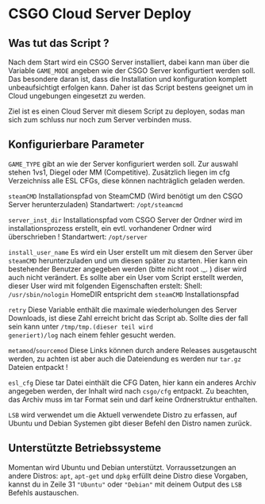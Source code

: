 # CSGO Cloud Server Deploy

## Was tut das Script ?

Nach dem Start wird ein CSGO Server installiert, dabei kann man über die Variable <code>GAME_MODE</code> angeben wie der CSGO Server konfigurtiert werden soll. Das besondere daran ist, dass die Installation und konfiguration komplett unbeaufsichtigt erfolgen kann. Daher ist das Script bestens geeignet um in Cloud ungebungen eingesetzt zu werden.

Ziel ist es einen Cloud Server mit diesem Script zu deployen, sodas man sich zum schluss nur noch zum Server verbinden muss.

## Konfigurierbare Parameter

<code>GAME_TYPE</code> gibt an wie der Server konfiguriert werden soll. Zur auswahl stehen 1vs1, Diegel oder MM (Competitive). Zusätzlich liegen im cfg Verzeichniss alle ESL CFGs, diese können nachträglich geladen werden.

<code>steamCMD</code> Installationspfad von SteamCMD (Wird benötigt um den CSGO Server herunterzuladen) Standartwert: <code>/opt/steamcmd</code>

<code>server_inst_dir</code> Installationspfad vom CSGO Server der Ordner wird im installationsprozess erstellt, ein evtl. vorhandener Ordner wird überschrieben ! Standartwert: <code>/opt/server</code>

<code>install_user_name</code> Es wird ein User erstellt um mit diesem den Server über <code>steamCMD</code> herunterzuladen und um diesen später zu starten. Hier kann ein bestehender Benutzer angegeben werden (bitte nicht root ._. ) diser wird auch nicht verändert. Es sollte aber ein User vom Script erstellt werden, dieser User wird mit folgenden Eigenschaften erstelt: Shell: <code>/usr/sbin/nologin</code> HomeDIR entspricht dem <code>steamCMD</code> Installationspfad

<code>retry</code> Diese Variable enthält die maximale wiederholungen des Server Downloads, ist diese Zahl erreicht bricht das Script ab. Sollte dies der fall sein kann unter <code>/tmp/tmp.(dieser teil wird generiert)/log</code> nach einem fehler gesucht werden.

<code>metamod</code>/<code>sourcemod</code> Diese Links können durch andere Releases ausgetauscht werden, zu achten ist aber auch die Dateiendung es werden nur <code>tar.gz</code> Dateien entpackt !

<code>esl_cfg</code> Diese tar Datei einthält die CFG Daten, hier kann ein anderes Archiv angegeben werden, der Inhalt wird nach <code>csgo/cfg</code> entpackt. Zu beachten, das Archiv muss im tar Format sein und darf keine Ordnerstruktur enthalten.

<code>LSB</code> wird verwendet um die Aktuell verwendete Distro zu erfassen, auf Ubuntu und Debian Systemen gibt dieser Befehl den Distro namen zurück.

## Unterstützte Betriebssysteme

Momentan wird Ubuntu und Debian unterstützt.
Vorraussetzungen an andere Distros: <code>apt</code>, <code>apt-get</code> und <code>dpkg</code> erfüllt deine Distro diese Vorgaben, kannst du in Zeile 31 <code>"Ubuntu"</code> oder <code>"Debian"</code> mit deinem Output des <code>LSB</code> Befehls austauschen. 
